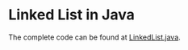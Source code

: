 # Linked List in Java
The complete code can be found at [LinkedList.java](https://github.com/ChenZhongPu/data-structure-swufe/tree/master/code/java/lists/src/main/java/org/swufe/datastructure/LinkedList.java).